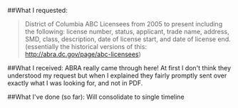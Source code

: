 ##What I requested:
>District of Columbia ABC Licensees from 2005 to present including the following: license number, status, applicant, trade name, address, SMD, class, description, date of license start, and date of license end.  
>(essentially the historical versions of this: http://abra.dc.gov/page/abc-licensees)

##What I received:
ABRA really came through here! At first I don't think they understood my request but when I explained they fairly promptly sent over exactly what I was looking for, and not in PDF.

##What I've done (so far):
Will consolidate to single timeline
